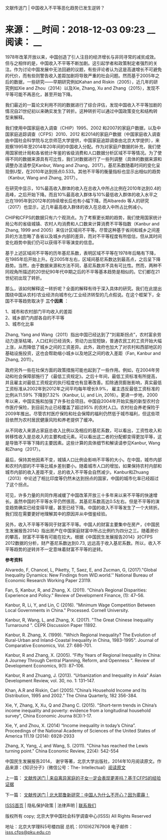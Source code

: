  文献传送门 | 中国收入不平等恶化趋势已发生逆转？

# 来源： __时间：2018-12-03 09:23 __阅读： __

1978年改革开放以来，中国创造了引人注目的经济增长与非同寻常的减贫成效。但与之相伴的是，中国收入不平等不断加剧。这引起学者和政策制定者强烈的关注。作为讨论中国发展中无法回避的议题，有些评论者认为这是高速增长不可避免的代价，而有些则警告收入差距加剧将导致严重的社会问题。然而基于2005年之后的数据，一些研究——早期研究例如Kahan
and Riskin（2005），近几年的研究例如Xie and Zhou（2014）以及Xie, Zhang, Xu and
Zhang（2015），发现不平等可能不再恶化，甚至开始下降。



我们最近的一篇论文利用不同的数据进行了综合评估，发现中国收入不平等加剧的情况自21世纪初以来确实发生了转折。这种转折可以通过中国政策变化和结构转型来解释。



我们使用中国家庭收入调查（CHIP）1995、2002 和2007的家庭户数据，以及中国家庭追踪调查（CFPS）2010、2012
和2014的家庭户数据（中国家庭收入调查由中国社会科学院与北京师范大学提供，中国家庭追踪调查由北京大学提供），来观察1995年至2014年20年间的中国收入分配。作为对家庭户数据的补充，我们使用国家统计局和各省统计年鉴的省级消费和人口数据分析区域不平等情况。为了使得不同的数据来源具有可比性，我们对数据进行了一些列调整（具体的数据来源和调整办法请参见Kanbur,
Wang and
Zhang，2017）。基尼系数随着时间的变化呈现倒U型，在2010年达到拐点0.533。其他不平等的衡量指标也显示出相似的趋势（Kanbur, Wang
and Zhang, 2017）。



在研究中显示，10%最高收入群体的收入在总收入中所占比例在2010年达到0.4的高峰，之后开始下降。而且10%最高收入群体与10%最低收入群体的收入水平之比在1995年到2012年的持续增长后也有小幅下降。而Albaredo
等人的研究（2017）也显示，近几年最高收入群体的收入在总收入中所占比例减小。



CHIP和CFPS的数据只有六个观测点。为了考察更长期的趋势，我们使用国家统计局公布的省级城镇、农村人均消费和人口数来计算消费不平等指数（Kanbur
and Zhang, 1999 and
2005）来估计区域间不平等。尽管这种基于省间和城乡之间差异的方法忽略了各省以及城乡内部的差异，而对不平等程度有所低估，但从其时间变化趋势中我们仍可以获得不平等演变的信息。



基于上述区域间不平等的历年基尼系数，表明区域不平等在1978年后略有下降，在1985年后开始上升。在2005年左右，区域间基尼系数达到最高点，之后呈下降趋势。当然，由于数据来源和方法不同，基尼系数并不具有可比性。然而，两种不同视角所描述的20世纪90年代中期之后的不平等基本趋势是相似的。它们都在21世纪初出现了转折。



那么，该如何解释这一转折呢？全面的解释有待于深入具体的研究。我们在此提出围绕中国从农村/农业经济向城市化/工业经济转型的几点假说。在这个框架下，全国不平等趋势取决于
**三个因素** ：



1、城市和农村部门平均收入的差距  
2、城乡部门内部各自的不平等  
3、城市化比率



Zhang, Yang and
Wang（2011）指出中国已经达到了“刘易斯拐点”，农村富余劳动力逐渐枯竭，人口红利已经消失，劳动力出现短缺，普通农民工的工资开始大幅上涨，从而降低了城乡之间的工资差异。此外，政府也加大了对农村和西部地区的基础设施投资，这也会帮助缩小城乡以及地区之间的收入差距（Fan,
Kanbur and Zhang, 2011）。



政府另外一些在社保方面的政策措施可能也起到了一些作用。例如，在2004年劳动和社会保障部施行了《最低工资规定》。之后十年间，最低工资标准有所提高，并且雇主对最低工资规定的执行程度也有显著改善。扣除通货膨胀影响，真实最低工资标准从2002年到2012年之间平均每年增长9.9%，
雇主违反最低工资标准的比例从11.59% 下降到7.32%（Kanbur, Li, and Lin,
2016）。更进一步地，2000年以来，中国实施和加强了许多社会项目。中国自2004年开始实施的新型农村合作医疗保险，到目前为止已经覆盖了超过95%
的农村人口。农村社会养老保险于2009年推出。尽管农村医疗保险和社会保障的福利仍然低于城市福利，但这些项目依然为农村居民健康风险和养老提供了缓冲。



从不同收入来源占家庭总收入比例以及相应的基尼系数，可以看出，工资性收入和转移性收入是总收入的主要构成元素。可以看出这二者的分配都变得更加平等，这是导致不平等下降的主要因素。这些计算的具体细节和解读请参见Kanbur,
Wang和Zhang（2017）。



最后，保持其他因素不变，城镇人口比例会影响不平等的大小。在中国，城市内部和农村内部的不平等比城乡差别要小。随着城市人口的增加，如果保持农村内部和城市内部的收入差距不变，总的收入不平等会自然减少。Kanbur和Zhuang
（2013）中论述了相比印度等仍然未达到拐点的国家，中国的城市化率已经超过了这个拐点。



可见，许多力量的共同作用减缓了中国改革开放三十多年来以来不平等的快速增长。虽然中国的不平等水平仍然很高，其基尼系数高达0.5左右。但是不平等的演变趋势确实已经变得平缓，甚至已经下降。中国的收入不平等发生了一个大转折。我们现在需要更好地理解其中的原因并从中借鉴经验。



另外，收入不平等不等同于财富不平等。中国人的财富主要集中在房产，《中国民生发展报告2014》指出房产在中国家庭财富中所占比例约为四分之三。随着房价的攀高，财富不平等有可能在拉大。根据《中国民生发展报告2014》对CFPS
2012数据的分析，财产基尼系数达到0.73, 远远高于收入基尼系数。所以，收入不平等趋势的逆转并不一定意味着财富不平等的逆转。





**参考资料**



Alvaredo, F, Chancel, L, Piketty, T, Saez, E, and Zucman, G, (2017)."Global
Inequality Dynamics: New Findings from WID.world.'' National Bureau of
Economic Research Working Paper 23119.



Fan, S, Kanbur, R, and Zhang, X. (2011). “China’s Regional Disparities:
Experience and Policy.” Review of Development Finance, (1): 47–56.



Kanbur, R, Li, Y, and Lin, C (2016). "Minimum Wage Competition Between Local
Governments in China." Processed. Cornell University.



Kanbur, R, Wang, L, and Zhang, X. (2017). "The Great Chinese Inequality
Turnaround ". CEPR  Discussion Paper 11892.



Kanbur, R. Zhang, X. (1999). "Which Regional Inequality? The Evolution of
Rural-Urban and Inland-Coastal Inequality in China, 1983-1995". Journal of
Comparative Economics, Vol. 27: 686-701.



Kanbur, R and Zhang, X. (2005). “Fifty Years of Regional Inequality in China:
A Journey Through Central Planning, Reform, and Openness ". Review of
Development Economics, 9(1): 87–106.



Kanbur, R and Zhuang, J. (2013). “Urbanization and Inequality in Asia” Asian
Development Review, vol. 30, no. 1: 131–147.



Khan, A.R and Riskin, Carl  (2005).“China’s Household Income and Its
Distribution, 1995 and 2002.” The China Quarterly, 182 356-384.



Xie, Y, Zhang, X, Xu, Q and Zhang C. (2015). "Short-term trends in China’s
income inequality and poverty: evidence from a longitudinal household survey",
China Economic Journa 8(3):1-17.



Xie, Y, and Zhou, X. (2014) “Income inequality in today’s China”. Proceedings
of the National Academy of Sciences of the United States of America 111.19
(2014): 6928-2933



Zhang, X, Yang, J, and Wang, S. (2011). "China has reached the Lewis turning
point." China Economic Review, 22(4): 542-554



中国民生发展报告2014， 谢宇等著，北京大学出版社，2014年10月阅读原文。作品来源：《知识分子》（微信公号：The-
Intellectual）[阅读原文](https://mp.weixin.qq.com/s/FlztUAfIsYAp1yhttnELeg)



上一篇： [文献传送门 | 来自离异家庭的子女一定会表现更差吗？基于CFPS的经验证据](1295913.htm)

下一篇： [ 文献传送门 | 北大耶鲁新研究：中国人为什么不开心？因为雾霾！](1295915.htm)

[ISSS首页](http://www.isss.pku.edu.cn/) | 隐私保护政策 | 法律声明 |
[联系我们](../../lxwm/index.htm)

版权所有 copy; 北京大学中国社会科学调查中心(ISSS) All Rights Reserved

地址：北京大学理科5号楼四层 总机：(010)62767908 电子邮件：isss.cfps@pku.edu.cn

